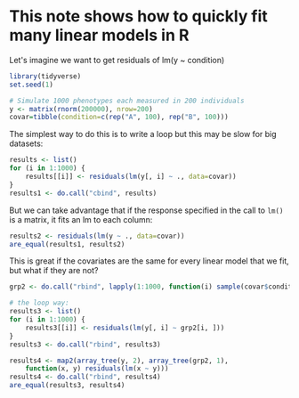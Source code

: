 # This note shows how to quickly fit many linear models in R

Let's imagine we want to get residuals of lm(y ~ condition)

```R
library(tidyverse)
set.seed(1)

# Simulate 1000 phenotypes each measured in 200 individuals
y <- matrix(rnorm(200000), nrow=200)
covar=tibble(condition=c(rep("A", 100), rep("B", 100)))
```

The simplest way to do this is to write a loop but this 
may be slow for big datasets:
```R
results <- list()
for (i in 1:1000) {
    results[[i]] <- residuals(lm(y[, i] ~ ., data=covar))
}
results1 <- do.call("cbind", results)
```

But we can take advantage that if the response specified in the 
call to `lm()` is a matrix, it fits an lm to each column:
```R
results2 <- residuals(lm(y ~ ., data=covar))
are_equal(results1, results2)
```

This is great if the covariates are the same for every linear
model that we fit, but what if they are not?
```R
grp2 <- do.call("rbind", lapply(1:1000, function(i) sample(covar$condition)))

# the loop way:
results3 <- list()
for (i in 1:1000) {
    results3[[i]] <- residuals(lm(y[, i] ~ grp2[i, ]))
}
results3 <- do.call("rbind", results3)

results4 <- map2(array_tree(y, 2), array_tree(grp2, 1),
    function(x, y) residuals(lm(x ~ y)))
results4 <- do.call("rbind", results4)
are_equal(results3, results4)
```
